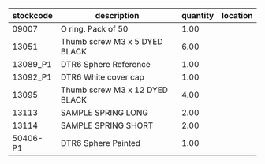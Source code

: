 |stockcode|description|quantity|location|
|---------|-----------|--------|--------|
|09007|O ring.  Pack of 50|1.00||
|13051|Thumb screw M3 x 5 DYED BLACK|6.00||
|13089_P1|DTR6 Sphere Reference|1.00||
|13092_P1|DTR6 White cover cap|1.00||
|13095|Thumb screw M3 x 12 DYED BLACK|4.00||
|13113|SAMPLE SPRING LONG|2.00||
|13114|SAMPLE SPRING SHORT|2.00||
|50406-P1|DTR6 Sphere Painted|1.00||
